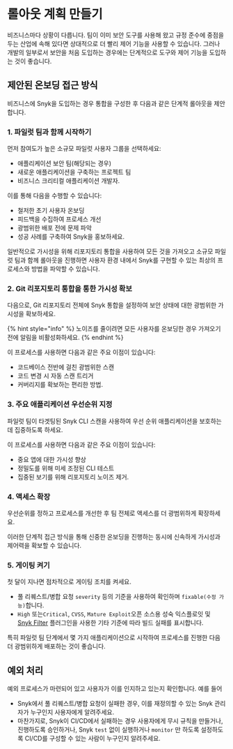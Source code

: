 # 롤아웃 계획 만들기

비즈니스마다 상황이 다릅니다. 팀이 이미 보안 도구를 사용해 왔고 규정 준수에 중점을 두는 산업에 속해 있다면 상대적으로 더 빨리 제어 기능을 사용할 수 있습니다. 그러나 개발의 일부로서 보안을 처음 도입하는 경우에는 단계적으로 도구와 제어 기능을 도입하는 것이 좋습니다.

## 제안된 온보딩 접근 방식

비즈니스에 Snyk을 도입하는 경우 통합을 구성한 후 다음과 같은 단계적 롤아웃을 제안합니다.

### 1. 파일럿 팀과 함께 시작하기

먼저 참여도가 높은 소규모 파일럿 사용자 그룹을 선택하세요:

* 애플리케이션 보안 팀(해당되는 경우)
* 새로운 애플리케이션을 구축하는 프로젝트 팀
* 비즈니스 크리티컬 애플리케이션 개발자.

이를 통해 다음을 수행할 수 있습니다:

* 철저한 초기 사용자 온보딩
* 피드백을 수집하여 프로세스 개선
* 광범위한 배포 전에 문제 파악
* 성공 사례를 구축하여 Snyk을 홍보하세요.

일반적으로 가시성을 위해 리포지토리 통합을 사용하여 모든 것을 가져오고 소규모 파일럿 팀과 함께 롤아웃을 진행하면 사용자 환경 내에서 Snyk를 구현할 수 있는 최상의 프로세스와 방법을 파악할 수 있습니다.

### 2. Git 리포지토리 통합을 통한 가시성 확보

다음으로, Git 리포지토리 전체에 Snyk 통합을 설정하여 보안 상태에 대한 광범위한 가시성을 확보하세요.

{% hint style="info" %}
노이즈를 줄이려면 모든 사용자를 온보딩한 경우 가져오기 전에 알림을 비활성화하세요.
{% endhint %}

이 프로세스를 사용하면 다음과 같은 주요 이점이 있습니다:

* 코드베이스 전반에 걸친 광범위한 스캔
* 코드 변경 시 자동 스캔 트리거
* 커버리지를 확보하는 편리한 방법.

### 3. 주요 애플리케이션 우선순위 지정

파일럿 팀이 타겟팅된 Snyk CLI 스캔을 사용하여 우선 순위 애플리케이션을 보호하는 데 집중하도록 하세요.

이 프로세스를 사용하면 다음과 같은 주요 이점이 있습니다:

* 중요 앱에 대한 가시성 향상
* 정밀도를 위해 미세 조정된 CLI 테스트
* 집중된 보기를 위해 리포지토리 노이즈 제거.

### 4. 액세스 확장

우선순위를 정하고 프로세스를 개선한 후 팀 전체로 액세스를 더 광범위하게 확장하세요.

이러한 단계적 접근 방식을 통해 신중한 온보딩을 진행하는 동시에 신속하게 가시성과 제어력을 확보할 수 있습니다.

### 5. 게이팅 켜기

첫 달이 지나면 점차적으로 게이팅 조치를 켜세요.

* 풀 리퀘스트/병합 요청 `severity` 등의 기준을 사용하여 확인하며 `fixable(수정 가능)`합니다.
* `High` 또는`Critical`, `CVSS`, `Mature Exploit`오픈 소스용 성숙 익스플로잇 및 [Snyk Filter](https://github.com/snyk-labs/snyk-filter) 플러그인을 사용한 기타 기준에 따라 빌드 실패를 표시합니다.

특히 파일럿 팀 단계에서 몇 가지 애플리케이션으로 시작하여 프로세스를 진행한 다음 더 광범위하게 배포하는 것이 좋습니다.

## 예외 처리

예외 프로세스가 마련되어 있고 사용자가 이를 인지하고 있는지 확인합니다. 예를 들어

* Snyk에서 풀 리퀘스트/병합 요청이 실패한 경우, 이를 재정의할 수 있는 Snyk 관리자가 누구인지 사용자에게 알려주세요.
* 마찬가지로, Snyk이 CI/CD에서 실패하는 경우 사용자에게 무시 규칙을 만들거나, 진행하도록 승인하거나, Snyk `test` 없이 실행하거나 `monitor` 만 하도록 설정하도록 CI/CD를 구성할 수 있는 사람이 누구인지 알려주세요.
